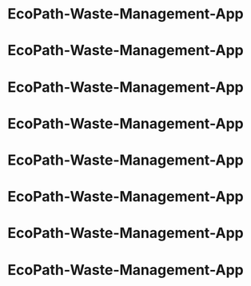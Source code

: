 # EcoPath-Waste-Management-App
# EcoPath-Waste-Management-App
# EcoPath-Waste-Management-App
# EcoPath-Waste-Management-App
# EcoPath-Waste-Management-App
# EcoPath-Waste-Management-App
# EcoPath-Waste-Management-App
# EcoPath-Waste-Management-App
